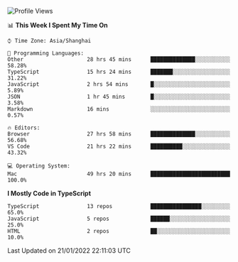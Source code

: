 <!--START_SECTION:waka-->
![Profile Views](http://img.shields.io/badge/Profile%20Views-0-blue)

📊 **This Week I Spent My Time On** 

```text
⌚︎ Time Zone: Asia/Shanghai

💬 Programming Languages: 
Other                    28 hrs 45 mins      ██████████████░░░░░░░░░░░   58.28% 
TypeScript               15 hrs 24 mins      ███████░░░░░░░░░░░░░░░░░░   31.22% 
JavaScript               2 hrs 54 mins       █░░░░░░░░░░░░░░░░░░░░░░░░   5.89% 
JSON                     1 hr 45 mins        █░░░░░░░░░░░░░░░░░░░░░░░░   3.58% 
Markdown                 16 mins             ░░░░░░░░░░░░░░░░░░░░░░░░░   0.57%

🔥 Editors: 
Browser                  27 hrs 58 mins      ██████████████░░░░░░░░░░░   56.68% 
VS Code                  21 hrs 22 mins      ██████████░░░░░░░░░░░░░░░   43.32%

💻 Operating System: 
Mac                      49 hrs 20 mins      █████████████████████████   100.0%

```

**I Mostly Code in TypeScript** 

```text
TypeScript               13 repos            ████████████████░░░░░░░░░   65.0% 
JavaScript               5 repos             ██████░░░░░░░░░░░░░░░░░░░   25.0% 
HTML                     2 repos             ██░░░░░░░░░░░░░░░░░░░░░░░   10.0%

```



 Last Updated on 21/01/2022 22:11:03 UTC
<!--END_SECTION:waka-->
